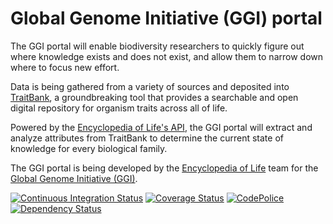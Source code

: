 # Global Genome Initiative (GGI) portal

The GGI portal will enable biodiversity researchers to quickly figure out where
knowledge exists and does not exist, and allow them to narrow down where to
focus new effort.

Data is being gathered from a variety of sources and deposited into
[TraitBank][9], a groundbreaking tool that provides a searchable and open
digital repository for organism traits across all of life.

Powered by the [Encyclopedia of Life's API][10], the GGI portal will extract
and analyze attributes from TraitBank to determine the current state of
knowledge for every biological family.

The GGI portal is being developed by the [Encyclopedia of Life][11] team
for the [Global Genome Initiative (GGI)][12].

[![Continuous Integration Status][1]][2]
[![Coverage Status][3]][4]
[![CodePolice][5]][6]
[![Dependency Status][7]][8]

[1]: https://secure.travis-ci.org/EOL/ggi.png
[2]: http://travis-ci.org/EOL/ggi
[3]: https://coveralls.io/repos/EOL/ggi/badge.png?branch=master
[4]: https://coveralls.io/r/EOL/ggi?branch=master
[5]: https://codeclimate.com/github/EOL/ggi.png
[6]: https://codeclimate.com/github/EOL/ggi
[7]: https://gemnasium.com/EOL/ggi.png
[8]: https://gemnasium.com/EOL/ggi
[9]: http://eol.org/traitbank
[10]: http://eol.org/api
[11]: http://eol.org
[12]: http://www.mnh.si.edu/ggi
